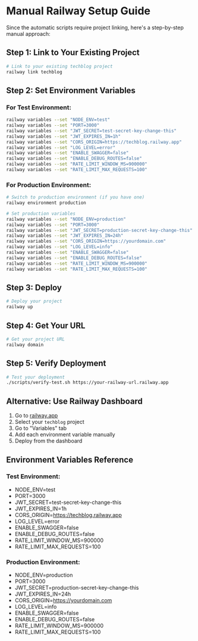 # Manual Railway Setup Guide

Since the automatic scripts require project linking, here's a step-by-step manual approach:

## Step 1: Link to Your Existing Project

```bash
# Link to your existing techblog project
railway link techblog
```

## Step 2: Set Environment Variables

### For Test Environment:
```bash
railway variables --set "NODE_ENV=test"
railway variables --set "PORT=3000"
railway variables --set "JWT_SECRET=test-secret-key-change-this"
railway variables --set "JWT_EXPIRES_IN=1h"
railway variables --set "CORS_ORIGIN=https://techblog.railway.app"
railway variables --set "LOG_LEVEL=error"
railway variables --set "ENABLE_SWAGGER=false"
railway variables --set "ENABLE_DEBUG_ROUTES=false"
railway variables --set "RATE_LIMIT_WINDOW_MS=900000"
railway variables --set "RATE_LIMIT_MAX_REQUESTS=100"
```

### For Production Environment:
```bash
# Switch to production environment (if you have one)
railway environment production

# Set production variables
railway variables --set "NODE_ENV=production"
railway variables --set "PORT=3000"
railway variables --set "JWT_SECRET=production-secret-key-change-this"
railway variables --set "JWT_EXPIRES_IN=24h"
railway variables --set "CORS_ORIGIN=https://yourdomain.com"
railway variables --set "LOG_LEVEL=info"
railway variables --set "ENABLE_SWAGGER=false"
railway variables --set "ENABLE_DEBUG_ROUTES=false"
railway variables --set "RATE_LIMIT_WINDOW_MS=900000"
railway variables --set "RATE_LIMIT_MAX_REQUESTS=100"
```

## Step 3: Deploy

```bash
# Deploy your project
railway up
```

## Step 4: Get Your URL

```bash
# Get your project URL
railway domain
```

## Step 5: Verify Deployment

```bash
# Test your deployment
./scripts/verify-test.sh https://your-railway-url.railway.app
```

## Alternative: Use Railway Dashboard

1. Go to [railway.app](https://railway.app)
2. Select your `techblog` project
3. Go to "Variables" tab
4. Add each environment variable manually
5. Deploy from the dashboard

## Environment Variables Reference

### Test Environment:
- NODE_ENV=test
- PORT=3000
- JWT_SECRET=test-secret-key-change-this
- JWT_EXPIRES_IN=1h
- CORS_ORIGIN=https://techblog.railway.app
- LOG_LEVEL=error
- ENABLE_SWAGGER=false
- ENABLE_DEBUG_ROUTES=false
- RATE_LIMIT_WINDOW_MS=900000
- RATE_LIMIT_MAX_REQUESTS=100

### Production Environment:
- NODE_ENV=production
- PORT=3000
- JWT_SECRET=production-secret-key-change-this
- JWT_EXPIRES_IN=24h
- CORS_ORIGIN=https://yourdomain.com
- LOG_LEVEL=info
- ENABLE_SWAGGER=false
- ENABLE_DEBUG_ROUTES=false
- RATE_LIMIT_WINDOW_MS=900000
- RATE_LIMIT_MAX_REQUESTS=100
